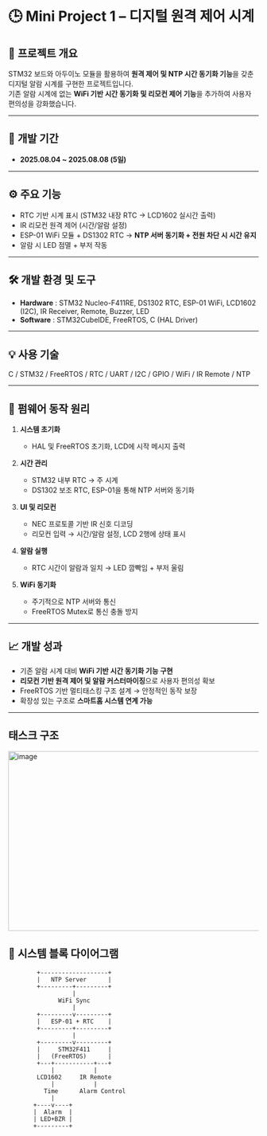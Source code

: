 # 🕒 Mini Project 1 – 디지털 원격 제어 시계

## 📌 프로젝트 개요
STM32 보드와 아두이노 모듈을 활용하여 **원격 제어 및 NTP 시간 동기화 기능**을 갖춘 디지털 알람 시계를 구현한 프로젝트입니다.  
기존 알람 시계에 없는 **WiFi 기반 시간 동기화 및 리모컨 제어 기능**을 추가하여 사용자 편의성을 강화했습니다.

---

## 🔧 개발 기간
- **2025.08.04 ~ 2025.08.08 (5일)**

---

## ⚙️ 주요 기능
- RTC 기반 시계 표시 (STM32 내장 RTC → LCD1602 실시간 출력)  
- IR 리모컨 원격 제어 (시간/알람 설정)  
- ESP-01 WiFi 모듈 + DS1302 RTC → **NTP 서버 동기화 + 전원 차단 시 시간 유지**  
- 알람 시 LED 점멸 + 부저 작동  

---

## 🛠️ 개발 환경 및 도구
- **Hardware** : STM32 Nucleo-F411RE, DS1302 RTC, ESP-01 WiFi, LCD1602 (I2C), IR Receiver, Remote, Buzzer, LED  
- **Software** : STM32CubeIDE, FreeRTOS, C (HAL Driver)  

---

## 💡 사용 기술
C / STM32 / FreeRTOS / RTC / UART / I2C / GPIO / WiFi / IR Remote / NTP

---

## 🔄 펌웨어 동작 원리
1. **시스템 초기화**
   - HAL 및 FreeRTOS 초기화, LCD에 시작 메시지 출력  

2. **시간 관리**
   - STM32 내부 RTC → 주 시계  
   - DS1302 보조 RTC, ESP-01을 통해 NTP 서버와 동기화  

3. **UI 및 리모컨**
   - NEC 프로토콜 기반 IR 신호 디코딩  
   - 리모컨 입력 → 시간/알람 설정, LCD 2행에 상태 표시  

4. **알람 실행**
   - RTC 시간이 알람과 일치 → LED 깜빡임 + 부저 울림  

5. **WiFi 동기화**
   - 주기적으로 NTP 서버와 통신  
   - FreeRTOS Mutex로 통신 충돌 방지  

---

## 📈 개발 성과
- 기존 알람 시계 대비 **WiFi 기반 시간 동기화 기능 구현**
- **리모컨 기반 원격 제어 및 알람 커스터마이징**으로 사용자 편의성 확보
- FreeRTOS 기반 멀티태스킹 구조 설계 → 안정적인 동작 보장
- 확장성 있는 구조로 **스마트홈 시스템 연계 가능**

---

## 태스크 구조
<img width="641" height="361" alt="image" src="https://github.com/user-attachments/assets/53322dc1-e79d-4ff4-bcd4-f284debe420e" />


## 📸 시스템 블록 다이어그램
```plaintext
        +-------------------+
        |   NTP Server      |
        +---------+---------+
                  |
              WiFi Sync
                  |
        +---------v---------+
        |   ESP-01 + RTC    |
        +---------+---------+
                  |
        +---------v---------+
        |     STM32F411     |
        |   (FreeRTOS)      |
        +---+-----------+---+
            |           |
        LCD1602     IR Remote
            |           |
          Time      Alarm Control
            |
       +----v----+
       |  Alarm  |
       | LED+BZR |
       +---------+
